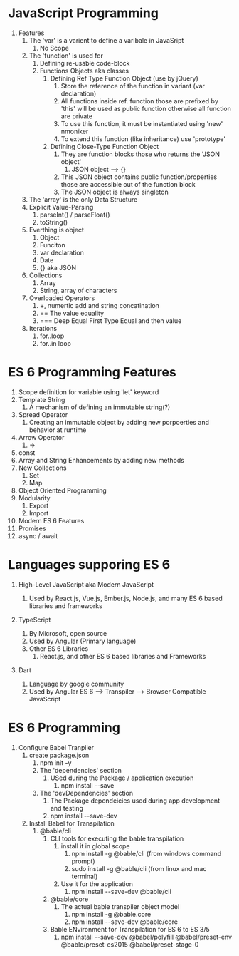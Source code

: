 # JavaScript Programming

1. Features
   1. The 'var' is a varient to define a varibale in JavaSript
      1. No Scope
   2. The 'function' is used for
      1. Defining re-usable code-block
      2. Functions Objects aka classes
         1. Defining Ref Type Function Object (use by jQuery)
            1. Store the reference of the function in variant (var declaration)
            2. All functions inside ref. function those are prefixed by 'this' will be used as public function otherwise all function are private
            3. To use this function, it must be instantiated using 'new' nmoniker
            4. To extend this function (like inheritance) use 'prototype'
         2. Defining Close-Type Function Object
            1. They are function blocks those who returns the 'JSON object'
               1. JSON object --> {}
            2. This JSON object contains public function/properties those are accessible out of the function block 
            3. The JSON object is always singleton
   3. The 'array' is the only Data Structure
   4. Explicit Value-Parsing
      1. parseInt() / parseFloat()
      2. toString()
   5. Everthing is object
      1. Object
      2. Funciton
      3. var declaration
      4. Date
      5. {} aka JSON
   6. Collections
      1. Array
      2. String, array of characters
   7. Overloaded Operators
      1. +, numertic add and string concatination
      2. == The value equality
      3. === Deep Equal First Type Equal and then value  
   8. Iterations
      1. for..loop
      2. for..in loop

# ES 6 Programming Features

1. Scope definition for variable using 'let' keyword
2. Template String
   1. A mechanism of defining an immutable string(?)
3. Spread Operator
   1. Creating an immutable object by adding new porpoerties and behavior at runtime 
4. Arrow Operator
   1. =>
5. const
6. Array and String Enhancements by adding new methods
7. New Collections
   1. Set
   2. Map
8. Object Oriented Programming  
9. Modularity
   1.  Export
   2.  Import
10. Modern ES 6 Features
   3. Promises
   4. async / await
    
# Languages supporing ES 6

1. High-Level JavaScript aka Modern JavaScript
   1. Used by React.js, Vue.js, Ember.js, Node.js, and many ES 6 based libraries and frameworks

2. TypeScript
   1. By Microsoft, open source
   2. Used by Angular (Primary language)
   3. Other ES 6 Libraries
      1. React.js, and other ES 6 based libraries and Frameworks
3. Dart
   1. Language by google community
   2. Used by Angular
ES 6 --> Transpiler --> Browser Compatible JavaScript

# ES 6 Programming

1. Configure Babel Tranpiler
   1. create package.json
      1. npm init -y
      2. The 'dependencies' section
         1. USed during the Package / application  execution
            1. npm install --save <PACKAGE-NAME>
      3. The  'devDependencies' section
         1. The Package dependeicies used during  app development and testing
         2. npm install --save-dev <PACKAGE-NAME>
   2. Install Babel for Transpilation
      1. @bable/cli
         1. CLI tools for executing the bable transpilation
            1. install it in global scope
               1. npm install -g @bable/cli (from windows command prompt)
               2. sudo install -g @bable/cli (from linux and mac terminal)
            2. Use it for the application
               1. npm install --save-dev @bable/cli 
         2. @bable/core
            1. The actual bable transpiler object model
               1. npm install -g @bable.core
               2. npm install --save-dev @bable/core
         3. Bable ENvironment for Transpilation for ES 6 to ES 3/5
            1. npm install --save-dev @babel/polyfill @babel/preset-env @bable/preset-es2015 @babel/preset-stage-0


